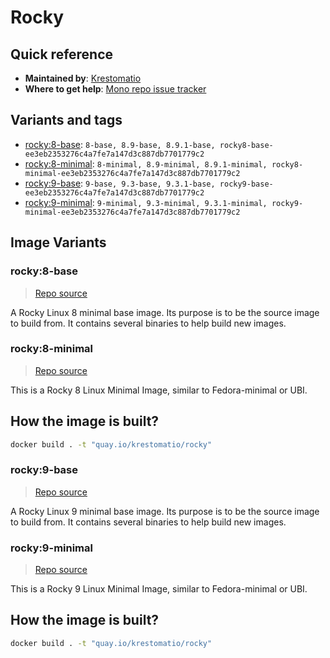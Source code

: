 # Rocky
## Quick reference
- **Maintained by**:
[Krestomatio](https://krestomatio.com)
- **Where to get help**:
[Mono repo issue tracker](https://github.com/krestomatio/container_builder/issues)

## Variants and tags
- [rocky:8-base](#rocky8-base): `8-base, 8.9-base, 8.9.1-base, rocky8-base-ee3eb2353276c4a7fe7a147d3c887db7701779c2`
- [rocky:8-minimal](#rocky8-minimal): `8-minimal, 8.9-minimal, 8.9.1-minimal, rocky8-minimal-ee3eb2353276c4a7fe7a147d3c887db7701779c2`
- [rocky:9-base](#rocky9-base): `9-base, 9.3-base, 9.3.1-base, rocky9-base-ee3eb2353276c4a7fe7a147d3c887db7701779c2`
- [rocky:9-minimal](#rocky9-minimal): `9-minimal, 9.3-minimal, 9.3.1-minimal, rocky9-minimal-ee3eb2353276c4a7fe7a147d3c887db7701779c2`


## Image Variants
### rocky:8-base
> [Repo source](https://github.com/krestomatio/container_builder/tree/master/rocky/rocky8-base)

A Rocky Linux 8 minimal base image. Its purpose is to be the source image to build from. It contains several binaries to help build new images.

### rocky:8-minimal
> [Repo source](https://github.com/krestomatio/container_builder/tree/master/rocky/rocky8-minimal)

This is a Rocky 8 Linux Minimal Image, similar to Fedora-minimal or UBI.

## How the image is built?
```bash
docker build . -t "quay.io/krestomatio/rocky"
```

### rocky:9-base
> [Repo source](https://github.com/krestomatio/container_builder/tree/master/rocky/rocky9-base)

A Rocky Linux 9 minimal base image. Its purpose is to be the source image to build from. It contains several binaries to help build new images.

### rocky:9-minimal
> [Repo source](https://github.com/krestomatio/container_builder/tree/master/rocky/rocky9-minimal)

This is a Rocky 9 Linux Minimal Image, similar to Fedora-minimal or UBI.

## How the image is built?
```bash
docker build . -t "quay.io/krestomatio/rocky"
```

